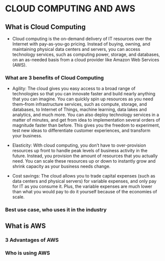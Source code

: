 # CLOUD COMPUTING AND AWS

## What is Cloud Computing

- Cloud computing is the on-demand delivery of IT resources over the Internet with pay-as-you-go pricing. Instead of buying, owning, and maintaining physical data centers and servers, you can access technology services, such as computing power, storage, and databases, on an as-needed basis from a cloud provider like Amazon Web Services (AWS).

### What are 3 benefits of Cloud Computing

- Agility: The cloud gives you easy access to a broad range of technologies so that you can innovate faster and build nearly anything that you can imagine. You can quickly spin up resources as you need them–from infrastructure services, such as compute, storage, and databases, to Internet of Things, machine learning, data lakes and analytics, and much more. You can also deploy technology services in a matter of minutes, and get from idea to implementation several orders of magnitude faster than before. This gives you the freedom to experiment, test new ideas to differentiate customer experiences, and transform your business.

- Elasticity: With cloud computing, you don’t have to over-provision resources up front to handle peak levels of business activity in the future. Instead, you provision the amount of resources that you actually need. You can scale these resources up or down to instantly grow and shrink capacity as your business needs change.

- Cost savings: The cloud allows you to trade capital expenses (such as data centers and physical servers) for variable expenses, and only pay for IT as you consume it. Plus, the variable expenses are much lower than what you would pay to do it yourself because of the economies of scale. 

### Best use case, who uses it in the industry

## What is AWS

### 3 Advantages of AWS

### Who is using AWS